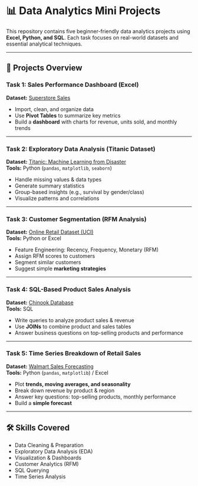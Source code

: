 # 📊 Data Analytics Mini Projects  

This repository contains five beginner-friendly data analytics projects using **Excel, Python, and SQL**. Each task focuses on real-world datasets and essential analytical techniques.  

---

## 🚀 Projects Overview  

### **Task 1: Sales Performance Dashboard (Excel)**  
**Dataset:** [Superstore Sales](https://www.kaggle.com/datasets)  
- Import, clean, and organize data  
- Use **Pivot Tables** to summarize key metrics  
- Build a **dashboard** with charts for revenue, units sold, and monthly trends  

---

### **Task 2: Exploratory Data Analysis (Titanic Dataset)**  
**Dataset:** [Titanic: Machine Learning from Disaster](https://www.kaggle.com/c/titanic)  
**Tools:** Python (`pandas`, `matplotlib`, `seaborn`)  
- Handle missing values & data types  
- Generate summary statistics  
- Group-based insights (e.g., survival by gender/class)  
- Visualize patterns and correlations  

---

### **Task 3: Customer Segmentation (RFM Analysis)**  
**Dataset:** [Online Retail Dataset (UCI)](https://archive.ics.uci.edu/ml/datasets/online+retail)  
**Tools:** Python or Excel  
- Feature Engineering: Recency, Frequency, Monetary (RFM)  
- Assign RFM scores to customers  
- Segment similar customers  
- Suggest simple **marketing strategies**  

---

### **Task 4: SQL-Based Product Sales Analysis**  
**Dataset:** [Chinook Database](https://www.kaggle.com/datasets)  
**Tools:** SQL  
- Write queries to analyze product sales & revenue  
- Use **JOINs** to combine product and sales tables  
- Answer business questions on top-selling products and performance  

---

### **Task 5: Time Series Breakdown of Retail Sales**  
**Dataset:** [Walmart Sales Forecasting](https://www.kaggle.com/c/walmart-recruiting-store-sales-forecasting)  
**Tools:** Python (`pandas`, `matplotlib`) / Excel  
- Plot **trends, moving averages, and seasonality**  
- Break down revenue by product & region  
- Answer key questions: top-selling products, monthly performance  
- Build a **simple forecast**  

---

## 🛠️ Skills Covered  
- Data Cleaning & Preparation  
- Exploratory Data Analysis (EDA)  
- Visualization & Dashboards  
- Customer Analytics (RFM)  
- SQL Querying  
- Time Series Analysis  

